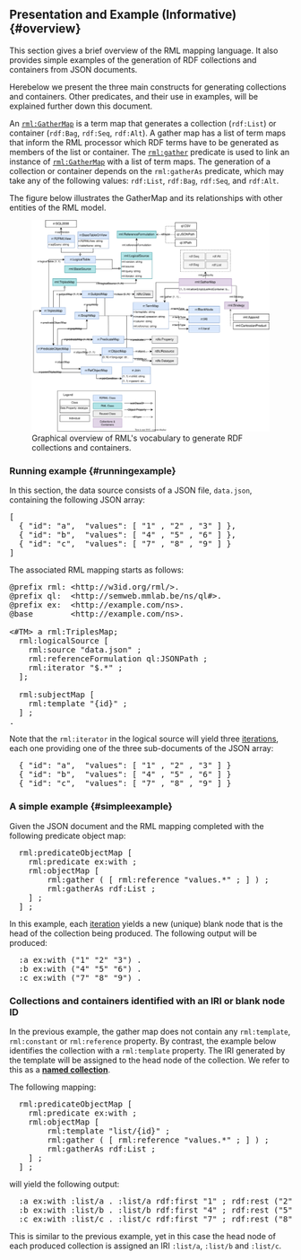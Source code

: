 ## Presentation and Example (Informative) {#overview}

This section gives a brief overview of the RML mapping language. 
It also provides simple examples of the generation of RDF collections and containers from JSON documents.

Herebelow we present the three main constructs for generating collections and containers. Other predicates, and their use in examples, will be explained further down this document.

An [`rml:GatherMap`](#rml-gathermap) is a term map that generates a collection (`rdf:List`) or container (`rdf:Bag`, `rdf:Seq`, `rdf:Alt`). 
A gather map has a list of term maps that inform the RML processor which RDF terms have to be generated as members of the list or container. 
The [`rml:gather`](#rml-gather) predicate is used to link an instance of [`rml:GatherMap`](#rml-gathermap) with a list of term maps. The generation of a collection or container depends on the `rml:gatherAs` predicate, which may take any of the following values: `rdf:List`, `rdf:Bag`, `rdf:Seq`,  and `rdf:Alt`.

The figure below illustrates the GatherMap and its relationships with other entities of the RML model.

<figure>
  <img src="./resources/images/overview.svg" alt="Graphical overview of RML's vocabulary to generate RDF collections and containers."/>
  <figcaption>Graphical overview of RML's vocabulary to generate RDF collections and containers.</figcaption>
</figure>


### Running example {#runningexample}

In this section, the data source consists of a JSON file, `data.json`, containing the following JSON array:

<pre class="ex-input">
[ 
  { "id": "a",  "values": [ "1" , "2" , "3" ] },
  { "id": "b",  "values": [ "4" , "5" , "6" ] },
  { "id": "c",  "values": [ "7" , "8" , "9" ] } 
]
</pre>

The associated RML mapping starts as follows:

<pre class="ex-mapping">
@prefix rml: &lt;http://w3id.org/rml/&gt;.
@prefix ql:  &lt;http://semweb.mmlab.be/ns/ql#&gt;.
@prefix ex:  &lt;http://example.com/ns&gt;.
@base        &lt;http://example.com/ns&gt;.

<#TM> a rml:TriplesMap;
  rml:logicalSource [
    rml:source "data.json" ;
    rml:referenceFormulation ql:JSONPath ;
    rml:iterator "$.*" ;
  ];

  rml:subjectMap [
    rml:template "{id}" ;
  ] ;
.
</pre>

Note that the `rml:iterator` in the logical source will yield three [iterations](#iterations), each one providing one of the three sub-documents of the JSON array:
<pre class="ex-input">
  { "id": "a",  "values": [ "1" , "2" , "3" ] }
  { "id": "b",  "values": [ "4" , "5" , "6" ] }
  { "id": "c",  "values": [ "7" , "8" , "9" ] } 
</pre>


### A simple example {#simpleexample}

Given the JSON document and the RML mapping completed with the following predicate object map:

<pre class="ex-mapping">
  rml:predicateObjectMap [
    rml:predicate ex:with ;
    rml:objectMap [
        rml:gather ( [ rml:reference "values.*" ; ] ) ;
        rml:gatherAs rdf:List ;
    ] ;
  ] ;
</pre>

In this example, each [iteration](#iterations) yields a new (unique) blank node that is the head of the collection being produced.
The following output will be produced:

<pre class="ex-output">
  :a ex:with ("1" "2" "3") .
  :b ex:with ("4" "5" "6") .
  :c ex:with ("7" "8" "9") .
</pre>


### Collections and containers identified with an IRI or blank node ID

In the previous example, the gather map does not contain any `rml:template`, `rml:constant` or `rml:reference` property.
By contrast, the example below identifies the collection with a `rml:template` property. The IRI generated by the template will be assigned to the head node of the collection. We refer to this as a **[named collection](#named)**.

The following mapping:

<pre class="ex-mapping">
  rml:predicateObjectMap [
    rml:predicate ex:with ;
    rml:objectMap [
        rml:template "list/{id}" ;
        rml:gather ( [ rml:reference "values.*" ; ] ) ;
        rml:gatherAs rdf:List ;
    ] ;
  ] ;
</pre>

will yield the following output:

<pre class="ex-output">
  :a ex:with :list/a . :list/a rdf:first "1" ; rdf:rest ("2" "3") .
  :b ex:with :list/b . :list/b rdf:first "4" ; rdf:rest ("5" "6") .
  :c ex:with :list/c . :list/c rdf:first "7" ; rdf:rest ("8" "9") .
</pre>

This is similar to the previous example, yet in this case the head node of each produced collection is assigned an IRI `:list/a`, `:list/b` and `:list/c`.
